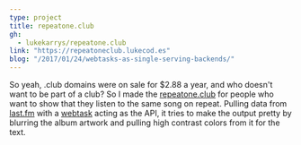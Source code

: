 ```yaml
---
type: project
title: repeatone.club
gh:
  - lukekarrys/repeatone.club
link: "https://repeatoneclub.lukecod.es"
blog: "/2017/01/24/webtasks-as-single-serving-backends/"
---
```


So yeah, .club domains were on sale for \$2.88 a year, and who doesn't want to be part of a club? So I made the [repeatone.club](http://repeatone.club) for people who want to show that they listen to the same song on repeat. Pulling data from [last.fm](http://last.fm) with a [webtask](https://github.com/lukekarrys/repeatone-webtask) acting as the API, it tries to make the output pretty by blurring the album artwork and pulling high contrast colors from it for the text.
